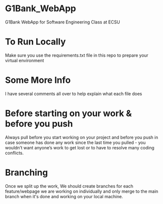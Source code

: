 # G1Bank_WebApp

G1Bank WebApp for Software Engineering Class at ECSU

# To Run Locally

Make sure you use the requirements.txt file in this repo to prepare your virtual environment 

# Some More Info

I have several comments all over to help explain what each file does

# Before starting on your work & before you push

Always pull before you start working on your project and before you push in case someone has done any work since the last time you pulled - you wouldn’t want anyone’s work to get lost or to have to resolve many coding conflicts.

# Branching

Once we split up the work, We should create branches for each feature/webpage we are working on individually and only merge to the main branch when it's done and working on your local machine. 